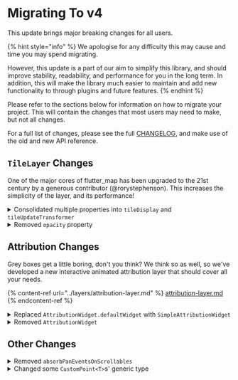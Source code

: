 # Migrating To v4

This update brings major breaking changes for all users.

{% hint style="info" %}
We apologise for any difficulty this may cause and time you may spend migrating.

However, this update is a part of our aim to simplify this library, and should improve stability, readability, and performance for you in the long term. In addition, this will make the library much easier to maintain and add new functionality to through plugins and future features.
{% endhint %}

Please refer to the sections below for information on how to migrate your project. This will contain the changes that most users may need to make, but not all changes.

For a full list of changes, please see the full [CHANGELOG](https://pub.dev/packages/flutter\_map/changelog), and make use of the old and new API reference.

## `TileLayer` Changes

One of the major cores of flutter\_map has been upgraded to the 21st century by a generous contributor (@rorystephenson). This increases the simplicity of the layer, and its performance!

<details>

<summary>Consolidated multiple properties into <code>tileDisplay</code> and <code>tileUpdateTransformer</code></summary>

The following properties have been removed:

* `updateInterval`
* `tileFadeInDuration`
* `tileFadeInStart`
* `tileFadeInStartWhenOverride`
* `overrideTilesWhenUrlChanges`
* `fastReplace`

... and replaced with `tileDisplay` (`TileDisplay`) & `tileUpdateTransformer` (`StreamTransformer<TileUpdateEvent, TileUpdateEvent>`).

There is no "one size fits all" available for this migration: you'll need to experiment to find a combination of the two that work. Read the in-code API documentation for more information about what each one does.

</details>

<details>

<summary>Removed <code>opacity</code> property</summary>

To migrate, wrap the `TileLayer` with an `Opacity` widget.

{% code title="Old Code (<4.0.0)" %}
```dart
children: [
    TileLayer(
        // urlTemplate: '',
        opacity: 0.5,
    ),
],
```
{% endcode %}

{% code title="New Code (4.0.0+)" %}
```dart
children: [
    Opacity(
        opacity: 0.5,
        child: TileLayer(
            // urlTemplate: '',
        ),
    ),
],
```
{% endcode %}

</details>

## Attribution Changes

Grey boxes get a little boring, don't you think? We think so as well, so we've developed a new interactive animated attribution layer that should cover all your needs.

{% content-ref url="../layers/attribution-layer.md" %}
[attribution-layer.md](../layers/attribution-layer.md)
{% endcontent-ref %}

<details>

<summary>Replaced <code>AttributionWidget.defaultWidget</code> with <code>SimpleAttributionWidget</code></summary>

To migrate, replace with `SimpleAttributionWidget` and fill properties as necessary - see the in-code API documentation.

Alternatively, consider implementing attribution using [#richattributionwidget](../layers/attribution-layer.md#richattributionwidget "mention") to take advantage of the new interactive, animated layer.

</details>

<details>

<summary>Removed <code>AttributionWidget</code></summary>

To migrate, replace with an `Align` widget (and insert directly into the map's `nonRotatedChildren`).

</details>

## Other Changes

<details>

<summary>Removed <code>absorbPanEventsOnScrollables</code></summary>

Setting this to `false` was equivalent to disabling drag gestures through `interactiveFlags`.

To migrate map code, use the `interactiveFlags` as above. See [#permanent-rules](../usage/options.md#permanent-rules "mention").

To migrate plugin code, use `onVerticalDrag` and `onHorizontalDrag` updates instead of `onPan`. For more information, see [https://github.com/fleaflet/flutter\_map/pull/1455](https://github.com/fleaflet/flutter\_map/pull/1455).

</details>

<details>

<summary>Changed some <code>CustomPoint&#x3C;T></code>s' generic type</summary>

`CustomPoints` previously used `num` as their generic type, which lead to type casting within FM and plugins, as some code only allowed `int`/`double`, not `num`.

Many of these have been updated to reflect their true usage.

To migrate, look for any methods which now take a different generic typed `CustomPoint` than was previously required. These should then be either casted at this location, or the source of the number should more accuratley represent what the number will be.

For more information, see [https://github.com/fleaflet/flutter\_map/pull/1482](https://github.com/fleaflet/flutter\_map/pull/1482).

</details>
